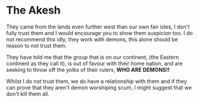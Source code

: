 # The Akesh

They came from the lands even further west than our own fair isles, I don't fully trust them and I would encourage you to show them suspicion too. I do not recommend this idly, they work with demons, this alone should be reason to not trust them.

They have told me that the group that is on our continent, (the Eastern continent as they call it), is out of favour with their home nation, and are seeking to throw off the yolks of their rulers, **WHO ARE DEMONS!!**

Whilst I do not trust them, we do have a relationship with them and if they can prove that they aren't demon worshiping scum, I might suggest that we don't kill them all.